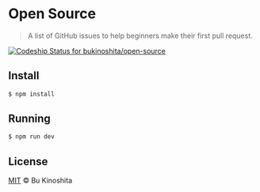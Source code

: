 # Open Source
> A list of GitHub issues to help beginners make their first pull request.

[![Codeship Status for bukinoshita/open-source](https://app.codeship.com/projects/d692e190-dd20-0134-9492-6a1dce034df0/status?branch=master)](https://app.codeship.com/projects/204511)

## Install
```bash
$ npm install
```

## Running
```bash
$ npm run dev
```
## License
[MIT](https://github.com/bukinoshita/open-source/blob/master/LICENSE) &copy; Bu Kinoshita
